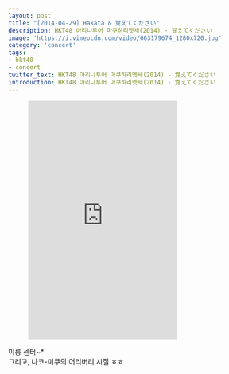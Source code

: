 ```yaml
---
layout: post
title: "[2014-04-29] Hakata & 覚えてください"
description: HKT48 아리나투어 마쿠하리멧세(2014) - 覚えてください
image: 'https://i.vimeocdn.com/video/663179674_1280x720.jpg'
category: 'concert'
tags:
- hkt48
- concert
twitter_text: HKT48 아리나투어 마쿠하리멧세(2014) - 覚えてください
introduction: HKT48 아리나투어 마쿠하리멧세(2014) - 覚えてください
---
```

<figure class="video_container">
<iframe src="https://player.vimeo.com/video/240018694" height="480" frameborder="0" webkitallowfullscreen mozallowfullscreen allowfullscreen></iframe>
</figure>

미룽 센터~*<br>
그리고, 나코-미쿠의 어리버리 시절 ㅎㅎ<br>
